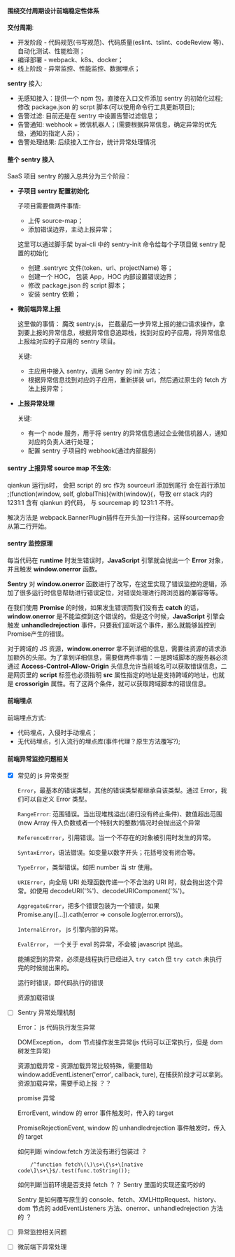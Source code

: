 #### 围绕交付周期设计前端稳定性体系

**交付周期**:
- 开发阶段 - 代码规范(书写规范)、代码质量(eslint、tslint、codeReview 等)、自动化测试、性能检测；
- 编译部署 - webpack、k8s、docker；
- 线上阶段 - 异常监控、性能监控、数据埋点；

**sentry** 接入:
- 无感知接入：提供一个 npm 包，直接在入口文件添加 sentry 的初始化过程; 修改 package.json 的 scrpt 脚本(可以使用命令行工具更新项目);
- 告警过滤: 目前还是在 sentry 中设置告警过滤信息；
- 告警通知: webhook + 微信机器人；(需要根据异常信息，确定异常的优先级，通知的指定人员)；
- 告警处理结果: 后续接入工作台，统计异常处理情况



#### 整个 sentry 接入

SaaS 项目 sentry 的接入总共分为三个阶段：
- **子项目 sentry 配置初始化**

    子项目需要做两件事情:
    - 上传 source-map；
    - 添加错误边界，主动上报异常；
  
    这里可以通过脚手架 byai-cli 中的 sentry-init 命令给每个子项目做 sentry 配置的初始化
    - 创建 .sentryrc 文件(token、url、projectName) 等；
    - 创建一个 HOC， 包装 App，HOC 内部设置错误边界；
    - 修改 package.json 的 script 脚本；
    - 安装 sentry 依赖；

- **微前端异常上报**

    这里做的事情： 魔改 sentry.js， 拦截最后一步异常上报的接口请求操作，拿到要上报的异常信息，根据异常信息追踪栈，找到对应的子应用，将异常信息上报给对应的子应用的 sentry 项目。

    关键:
    - 主应用中接入 sentry，调用 Sentry 的 init 方法；
    - 根据异常信息找到对应的子应用，重新拼装 url，然后通过原生的 fetch 方法上报异常；
  
- **上报异常处理**

    关键: 
    - 有一个 node 服务，用于将 sentry 的异常信息通过企业微信机器人，通知对应的负责人进行处理；
    - 配置 sentry 子项目的 webhook(通过内部服务)


#### sentry 上报异常 source map 不生效:

qiankun 运行js时， 会把 script 的 src 作为 sourceurl 添加到尾行
会在首行添加 ;(function(window, self, globalThis){with(window){，导致 err stack 内的 1231:1 含有 qiankun 的代码， 与 sourcemap 的 1231:1 不符。

解决方法是 webpack.BannerPlugin插件在开头加一行注释，这样sourcemap会从第二行开始。


#### sentry 监控原理

每当代码在 **runtime** 时发生错误时，**JavaScript** 引擎就会抛出一个 **Error** 对象，并且触发 **window.onerror** 函数。

**Sentry** 对 **window.onerror** 函数进行了改写，在这里实现了错误监控的逻辑，添加了很多运行时信息帮助进行错误定位，对错误处理进行跨浏览器的兼容等等。

在我们使用 **Promise** 的时候，如果发生错误而我们没有去 **catch** 的话，**window.onerror** 是不能监控到这个错误的。但是这个时候，**JavaScript** 引擎会触发 **unhandledrejection** 事件，只要我们监听这个事件，那么就能够监控到Promise产生的错误。

对于跨域的 JS 资源，**window.onerror** 拿不到详细的信息，需要往资源的请求添加额外的头部。为了拿到详细信息，需要做两件事情：一是跨域脚本的服务器必须通过 **Access-Control-Allow-Origin** 头信息允许当前域名可以获取错误信息，二是网页里的 **script** 标签也必须指明 **src** 属性指定的地址是支持跨域的地址，也就是 **crossorigin** 属性。有了这两个条件，就可以获取跨域脚本的错误信息。



#### 前端埋点

前端埋点方式:
- 代码埋点，入侵时手动埋点；
- 无代码埋点，引入流行的埋点库(事件代理？原生方法覆写?);



#### 前端异常监控问题相关

- [x] 常见的 js 异常类型

    `Error`，最基本的错误类型，其他的错误类型都继承自该类型。通过 Error，我们可以自定义 Error 类型。

    `RangeError`: 范围错误。当出现堆栈溢出(递归没有终止条件)、数值超出范围(new Array 传入负数或者一个特别大的整数)情况时会抛出这个异常

    `ReferenceError`，引用错误。当一个不存在的对象被引用时发生的异常。

    `SyntaxError`，语法错误。如变量以数字开头；花括号没有闭合等。

    `TypeError`，类型错误。如把 number 当 str 使用。

    `URIError`，向全局 URI 处理函数传递一个不合法的 URI 时，就会抛出这个异常。如使用 decodeURI('%')、decodeURIComponent('%')。

    `AggregateError`，把多个错误包装为一个错误，如果 Promise.any([...]).cath(error => console.log(error.errors))。

    `InternalError`， js 引擎内部的异常。

    `EvalError`， 一个关于 eval 的异常，不会被 javascript 抛出。

    能捕捉到的异常，必须是线程执行已经进入 `try catch` 但 `try catch` 未执行完的时候抛出来的。

    运行时错误，即代码执行的错误

    资源加载错误

- [ ] Sentry 异常处理机制

    Error： js 代码执行发生异常
    
    DOMException， dom 节点操作发生异常(js 代码可以正常执行，但是 dom 树发生异常)

    资源加载异常 - 资源加载异常比较特殊，需要借助 window.addEventListener('error', callback, ture), 在捕获阶段才可以拿到。资源加载异常，需要手动上报 ？？

    promise 异常
    
    ErrorEvent, window 的 error 事件触发时，传入的 target

    PromiseRejectionEvent, window 的 unhandledrejection 事件触发时，传入的 target

    如何判断 window.fetch 方法没有进行包装过 ？

    ```
        /^function fetch\(\)\s+\{\s+\[native code\]\s+\}$/.test(func.toString());
    ```

    如何判断当前环境是否支持 fetch ？？ Sentry 里面的实现还蛮巧妙的

    Sentry 是如何覆写原生的 console、fetch、XMLHttpRequest、history、dom 节点的 addEventListeners 方法、onerror、unhandledrejection 方法的 ？

- [ ] 异常监控相关问题

- [ ] 微前端下异常处理 









